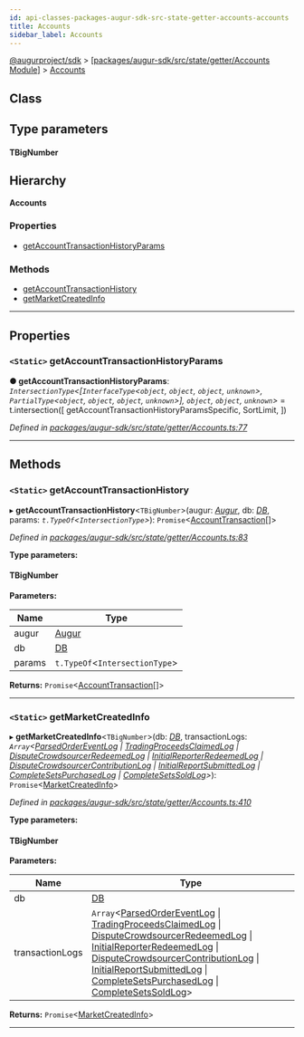 ```yaml
---
id: api-classes-packages-augur-sdk-src-state-getter-accounts-accounts
title: Accounts
sidebar_label: Accounts
---
```


[@augurproject/sdk](api-readme.md) > [[packages/augur-sdk/src/state/getter/Accounts Module]](api-modules-packages-augur-sdk-src-state-getter-accounts-module.md) > [Accounts](api-classes-packages-augur-sdk-src-state-getter-accounts-accounts.md)

## Class

## Type parameters
#### TBigNumber 
## Hierarchy

**Accounts**

### Properties

* [getAccountTransactionHistoryParams](api-classes-packages-augur-sdk-src-state-getter-accounts-accounts.md#getaccounttransactionhistoryparams)

### Methods

* [getAccountTransactionHistory](api-classes-packages-augur-sdk-src-state-getter-accounts-accounts.md#getaccounttransactionhistory)
* [getMarketCreatedInfo](api-classes-packages-augur-sdk-src-state-getter-accounts-accounts.md#getmarketcreatedinfo)

---

## Properties

<a id="getaccounttransactionhistoryparams"></a>

### `<Static>` getAccountTransactionHistoryParams

**● getAccountTransactionHistoryParams**: *`IntersectionType`<[`InterfaceType`<`object`, `object`, `object`, `unknown`>, `PartialType`<`object`, `object`, `object`, `unknown`>], `object`, `object`, `unknown`>* =  t.intersection([
    getAccountTransactionHistoryParamsSpecific,
    SortLimit,
  ])

*Defined in [packages/augur-sdk/src/state/getter/Accounts.ts:77](https://github.com/AugurProject/augur/blob/bae2172ca0/packages/augur-sdk/src/state/getter/Accounts.ts#L77)*

___

## Methods

<a id="getaccounttransactionhistory"></a>

### `<Static>` getAccountTransactionHistory

▸ **getAccountTransactionHistory**<`TBigNumber`>(augur: *[Augur](api-classes-packages-augur-sdk-src-augur-augur.md)*, db: *[DB](api-classes-packages-augur-sdk-src-state-db-db-db.md)*, params: *`t.TypeOf`<`IntersectionType`>*): `Promise`<[AccountTransaction](api-interfaces-packages-augur-sdk-src-state-getter-accounts-accounttransaction.md)[]>

*Defined in [packages/augur-sdk/src/state/getter/Accounts.ts:83](https://github.com/AugurProject/augur/blob/bae2172ca0/packages/augur-sdk/src/state/getter/Accounts.ts#L83)*

**Type parameters:**

#### TBigNumber 
**Parameters:**

| Name | Type |
| ------ | ------ |
| augur | [Augur](api-classes-packages-augur-sdk-src-augur-augur.md) |
| db | [DB](api-classes-packages-augur-sdk-src-state-db-db-db.md) |
| params | `t.TypeOf`<`IntersectionType`> |

**Returns:** `Promise`<[AccountTransaction](api-interfaces-packages-augur-sdk-src-state-getter-accounts-accounttransaction.md)[]>

___
<a id="getmarketcreatedinfo"></a>

### `<Static>` getMarketCreatedInfo

▸ **getMarketCreatedInfo**<`TBigNumber`>(db: *[DB](api-classes-packages-augur-sdk-src-state-db-db-db.md)*, transactionLogs: *`Array`<[ParsedOrderEventLog](api-interfaces-packages-augur-sdk-src-state-logs-types-parsedordereventlog.md) \| [TradingProceedsClaimedLog](api-interfaces-packages-augur-sdk-src-state-logs-types-tradingproceedsclaimedlog.md) \| [DisputeCrowdsourcerRedeemedLog](api-interfaces-packages-augur-sdk-src-state-logs-types-disputecrowdsourcerredeemedlog.md) \| [InitialReporterRedeemedLog](api-interfaces-packages-augur-sdk-src-state-logs-types-initialreporterredeemedlog.md) \| [DisputeCrowdsourcerContributionLog](api-interfaces-packages-augur-sdk-src-state-logs-types-disputecrowdsourcercontributionlog.md) \| [InitialReportSubmittedLog](api-interfaces-packages-augur-sdk-src-state-logs-types-initialreportsubmittedlog.md) \| [CompleteSetsPurchasedLog](api-interfaces-packages-augur-sdk-src-state-logs-types-completesetspurchasedlog.md) \| [CompleteSetsSoldLog](api-interfaces-packages-augur-sdk-src-state-logs-types-completesetssoldlog.md)>*): `Promise`<[MarketCreatedInfo](api-interfaces-packages-augur-sdk-src-state-getter-accounts-marketcreatedinfo.md)>

*Defined in [packages/augur-sdk/src/state/getter/Accounts.ts:410](https://github.com/AugurProject/augur/blob/bae2172ca0/packages/augur-sdk/src/state/getter/Accounts.ts#L410)*

**Type parameters:**

#### TBigNumber 
**Parameters:**

| Name | Type |
| ------ | ------ |
| db | [DB](api-classes-packages-augur-sdk-src-state-db-db-db.md) |
| transactionLogs | `Array`<[ParsedOrderEventLog](api-interfaces-packages-augur-sdk-src-state-logs-types-parsedordereventlog.md) \| [TradingProceedsClaimedLog](api-interfaces-packages-augur-sdk-src-state-logs-types-tradingproceedsclaimedlog.md) \| [DisputeCrowdsourcerRedeemedLog](api-interfaces-packages-augur-sdk-src-state-logs-types-disputecrowdsourcerredeemedlog.md) \| [InitialReporterRedeemedLog](api-interfaces-packages-augur-sdk-src-state-logs-types-initialreporterredeemedlog.md) \| [DisputeCrowdsourcerContributionLog](api-interfaces-packages-augur-sdk-src-state-logs-types-disputecrowdsourcercontributionlog.md) \| [InitialReportSubmittedLog](api-interfaces-packages-augur-sdk-src-state-logs-types-initialreportsubmittedlog.md) \| [CompleteSetsPurchasedLog](api-interfaces-packages-augur-sdk-src-state-logs-types-completesetspurchasedlog.md) \| [CompleteSetsSoldLog](api-interfaces-packages-augur-sdk-src-state-logs-types-completesetssoldlog.md)> |

**Returns:** `Promise`<[MarketCreatedInfo](api-interfaces-packages-augur-sdk-src-state-getter-accounts-marketcreatedinfo.md)>

___

